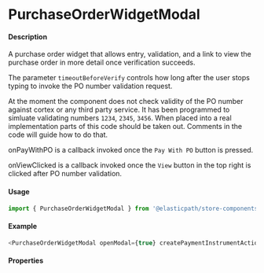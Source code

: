 # PurchaseOrderWidgetModal

#### Description

A purchase order widget that allows entry, validation, and a link to view the purchase order in more detail once verification succeeds.

The parameter `timeoutBeforeVerify` controls how long after the user stops typing to invoke the PO number validation request.

At the moment the component does not check validity of the PO number against cortex or any third party service.  It has been programmed to simluate validating numbers `1234`, `2345`, `3456`.  When placed into a real implementation parts of this code should be taken out.  Comments in the code will guide how to do that.

onPayWithPO is a callback invoked once the `Pay With PO` button is pressed.

onViewClicked is a callback invoked once the `View` button in the top right is clicked after PO number validation.


#### Usage

```js
import { PurchaseOrderWidgetModal } from '@elasticpath/store-components';
```

#### Example

```js
<PurchaseOrderWidgetModal openModal={true} createPaymentInstrumentActionUri={"/dummy/payment/action/uri"} handleCloseModal={()=>{})} />
```

#### Properties

<!-- PROPS -->
